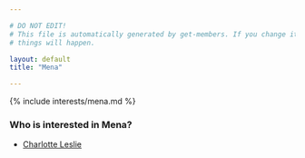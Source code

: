 ```yaml
---

# DO NOT EDIT!
# This file is automatically generated by get-members. If you change it, bad
# things will happen.

layout: default
title: "Mena"

---
```


{% include interests/mena.md %}

### Who is interested in Mena?


* [Charlotte Leslie](/members/charlotte-leslie.html)
